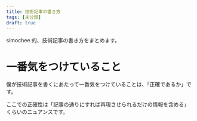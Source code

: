 ```yaml
---
title: 技術記事の書き方
tags: [未分類]
draft: true
---
```


simochee 的、技術記事の書き方をまとめます。

# 一番気をつけていること

僕が技術記事を書くにあたって一番気をつけていることは、「正確であるか」です。

ここでの正確性は「記事の通りにすれば再現させられるだけの情報を含める」くらいのニュアンスです。
